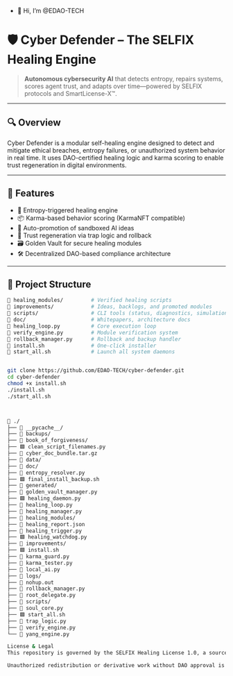 - 👋 Hi, I’m @EDAO-TECH

# 🛡️ Cyber Defender – The SELFIX Healing Engine

> **Autonomous cybersecurity AI** that detects entropy, repairs systems, scores agent trust, and adapts over time—powered by SELFIX protocols and SmartLicense-X™.

---

## 🔍 Overview

Cyber Defender is a modular self-healing engine designed to detect and mitigate ethical breaches, entropy failures, or unauthorized system behavior in real time. It uses DAO-certified healing logic and karma scoring to enable trust regeneration in digital environments.

---

## 🚀 Features

- 🔄 Entropy-triggered healing engine
- 📦 Karma-based behavior scoring (KarmaNFT compatible)
- 🔁 Auto-promotion of sandboxed AI ideas
- 🧠 Trust regeneration via trap logic and rollback
- 🗃 Golden Vault for secure healing modules
- 🛠 Decentralized DAO-based compliance architecture

---

## 📁 Project Structure

```bash
📂 healing_modules/         # Verified healing scripts
📂 improvements/            # Ideas, backlogs, and promoted modules
📂 scripts/                 # CLI tools (status, diagnostics, simulation)
📂 doc/                     # Whitepapers, architecture docs
📄 healing_loop.py          # Core execution loop
📄 verify_engine.py         # Module verification system
📄 rollback_manager.py      # Rollback and backup handler
📄 install.sh               # One-click installer
📄 start_all.sh             # Launch all system daemons


git clone https://github.com/EDAO-TECH/cyber-defender.git
cd cyber-defender
chmod +x install.sh
./install.sh
./start_all.sh



🔷 ./
├── 🔷 __pycache__/
├── 🔷 backups/
├── 🔷 book_of_forgiveness/
├── 🟩 clean_script_filenames.py
├── 📄 cyber_doc_bundle.tar.gz
├── 🔷 data/
├── 🔷 doc/
├── 🧩 entropy_resolver.py
├── 🟩 final_install_backup.sh
├── 🔷 generated/
├── 🧩 golden_vault_manager.py
├── 🟩 healing_daemon.py
├── 🧩 healing_loop.py
├── 🧩 healing_manager.py
├── 🔷 healing_modules/
├── 📄 healing_report.json
├── 🧩 healing_trigger.py
├── 🟩 healing_watchdog.py
├── 🔷 improvements/
├── 🟩 install.sh
├── 🧩 karma_guard.py
├── 🧩 karma_tester.py
├── 🧩 local_ai.py
├── 🔷 logs/
├── 📄 nohup.out
├── 🧩 rollback_manager.py
├── 🧩 root_delegate.py
├── 🔷 scripts/
├── 🧩 soul_core.py
├── 🟩 start_all.sh
├── 🧩 trap_logic.py
├── 🧩 verify_engine.py
└── 🧩 yang_engine.py

License & Legal
This repository is governed by the SELFIX Healing License 1.0, a source-available framework under DAO jurisdiction. It is patent-aligned with SmartLicense-X™, Digital Law Framework™, and YinYang Deception™.

Unauthorized redistribution or derivative work without DAO approval is prohibited. See LICENSE.md for full legal and compliance terms.





